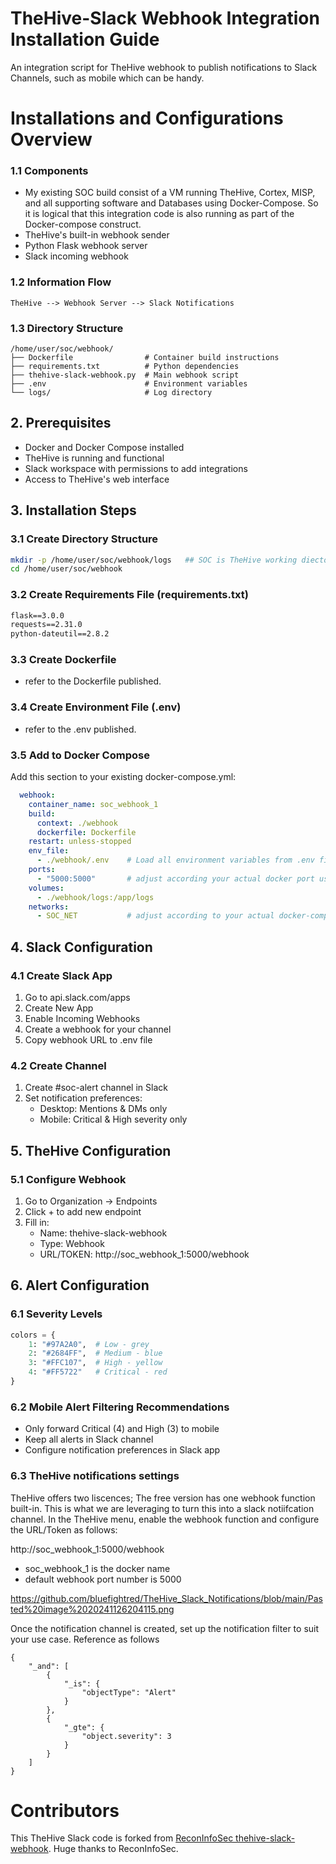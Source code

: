 # TheHive-Slack Webhook Integration Installation Guide

An integration script for TheHive webhook to publish notifications to Slack Channels, such as mobile which can be handy. 

# Installations and Configurations Overview

### 1.1 Components
- My existing SOC build consist of a VM running TheHive, Cortex, MISP, and all supporting software and Databases using Docker-Compose. So it is logical that this integration code is also running as part of the Docker-compose construct.
- TheHive's built-in webhook sender
- Python Flask webhook server
- Slack incoming webhook

### 1.2 Information Flow
```
TheHive --> Webhook Server --> Slack Notifications
```

### 1.3 Directory Structure
```
/home/user/soc/webhook/
├── Dockerfile                # Container build instructions
├── requirements.txt          # Python dependencies
├── thehive-slack-webhook.py  # Main webhook script
├── .env                      # Environment variables
└── logs/                     # Log directory
```

## 2. Prerequisites
- Docker and Docker Compose installed
- TheHive is running and functional
- Slack workspace with permissions to add integrations
- Access to TheHive's web interface

## 3. Installation Steps

### 3.1 Create Directory Structure
```bash
mkdir -p /home/user/soc/webhook/logs   ## SOC is TheHive working diectory
cd /home/user/soc/webhook
```

### 3.2 Create Requirements File (requirements.txt)
```txt
flask==3.0.0
requests==2.31.0
python-dateutil==2.8.2
```

### 3.3 Create Dockerfile
- refer to the Dockerfile published.

### 3.4 Create Environment File (.env)
- refer to the .env published.

### 3.5 Add to Docker Compose

Add this section to your existing docker-compose.yml:
```yaml
  webhook:
    container_name: soc_webhook_1
    build:
      context: ./webhook
      dockerfile: Dockerfile
    restart: unless-stopped
    env_file:
      - ./webhook/.env    # Load all environment variables from .env file   
    ports:
      - "5000:5000"       # adjust according your actual docker port used.
    volumes:
      - ./webhook/logs:/app/logs
    networks:
      - SOC_NET           # adjust according to your actual docker-compose network name
```

## 4. Slack Configuration

### 4.1 Create Slack App
1. Go to api.slack.com/apps
2. Create New App
3. Enable Incoming Webhooks
4. Create a webhook for your channel
5. Copy webhook URL to .env file

### 4.2 Create Channel
1. Create #soc-alert channel in Slack
2. Set notification preferences:
   - Desktop: Mentions & DMs only
   - Mobile: Critical & High severity only

## 5. TheHive Configuration

### 5.1 Configure Webhook
1. Go to Organization → Endpoints
2. Click + to add new endpoint
3. Fill in:
   - Name: thehive-slack-webhook
   - Type: Webhook
   - URL/TOKEN: http://soc_webhook_1:5000/webhook

## 6. Alert Configuration

### 6.1 Severity Levels

```python
colors = {
    1: "#97A2A0",  # Low - grey
    2: "#2684FF",  # Medium - blue
    3: "#FFC107",  # High - yellow
    4: "#FF5722"   # Critical - red
}
```

### 6.2 Mobile Alert Filtering Recommendations

- Only forward Critical (4) and High (3) to mobile
- Keep all alerts in Slack channel
- Configure notification preferences in Slack app

### 6.3 TheHive notifications settings

TheHive offers two liscences; The free version has one webhook function built-in. This is what we are leveraging to turn this into a slack notiifcation channel.
In the TheHive menu, enable the webhook function and configure the URL/Token as follows:

http://soc_webhook_1:5000/webhook
- soc_webhook_1 is the docker name
- default webhook port number is 5000

https://github.com/bluefightred/TheHive_Slack_Notifications/blob/main/Pasted%20image%2020241126204115.png


Once the notification channel is created, set up the notification filter to suit your use case. Reference as follows
```
{
    "_and": [
        {
            "_is": {
                "objectType": "Alert"
            }
        },
        {
            "_gte": {
                "object.severity": 3
            }
        }
    ]
}
```

# Contributors

This TheHive Slack code is forked from [ReconInfoSec thehive-slack-webhook]([url](https://github.com/ReconInfoSec/thehive-slack-webhook)). Huge thanks to ReconInfoSec.












